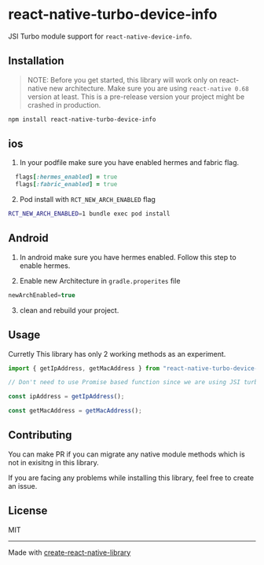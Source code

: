 # react-native-turbo-device-info

JSI Turbo module support for `react-native-device-info`.

## Installation

> NOTE: Before you get started, this library will work only on react-native new architecture. Make sure you are using `react-native 0.68` version at least. This is a pre-release version your project might be crashed in production. 

```sh
npm install react-native-turbo-device-info
```

## ios
1. In your podfile make sure you have enabled hermes and fabric flag.
```ruby 
  flags[:hermes_enabled] = true
  flags[:fabric_enabled] = true
```

2. Pod install with `RCT_NEW_ARCH_ENABLED` flag

```sh
RCT_NEW_ARCH_ENABLED=1 bundle exec pod install
```

## Android 

1. In android make sure you have hermes enabled. Follow this step to enable hermes. 

2. Enable new Architecture in `gradle.properites` file

```gradle
newArchEnabled=true
```

3. clean and rebuild your project.


## Usage

Curretly This library has only 2 working methods as an experiment.

```js
import { getIpAddress, getMacAddress } from "react-native-turbo-device-info";

// Don't need to use Promise based function since we are using JSI turbo modules this call can be syncronised.

const ipAddress = getIpAddress();

const getMacAddress = getMacAddress();
```

## Contributing

You can make PR if you can migrate any native module methods which is not in exisitng in this library.

If you are facing any problems while installing this library, feel free to create an issue.

## License

MIT

---

Made with [create-react-native-library](https://github.com/callstack/react-native-builder-bob)
